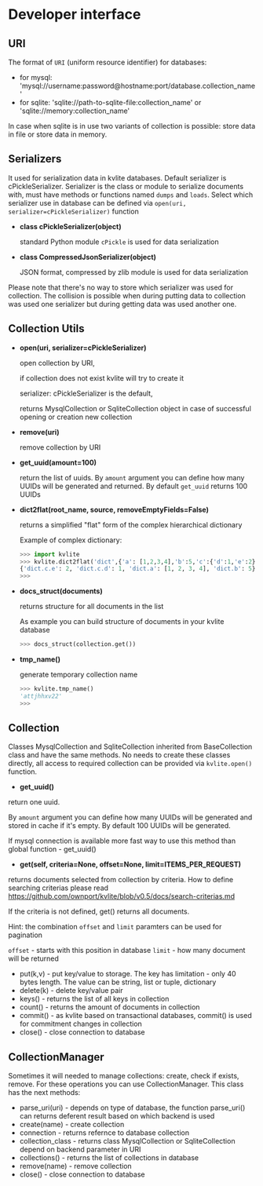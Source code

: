 # Developer interface

## URI

The format of ``URI`` (uniform resource identifier) for databases:

- for mysql: 'mysql://username:password@hostname:port/database.collection_name'
- for sqlite: 'sqlite://path-to-sqlite-file:collection_name' or 'sqlite://memory:collection_name'
 
In case when sqlite is in use two variants of collection is possible: store data in file or store data in memory.


## Serializers

It used for serialization data in kvlite databases. Default serializer is cPickleSerializer. 
Serializer is the class or module to serialize documents with, must have methods or functions named 
``dumps`` and ``loads``. Select which serializer use in database can be defined via `open(uri, serializer=cPickleSerializer)` function

- **class cPickleSerializer(object)**

    standard Python module `cPickle` is used for data serialization 

- **class CompressedJsonSerializer(object)**

    JSON format, compressed by zlib module is used for data serialization

Please note that there's no way to store which serializer was used for collection. The collision is possible when during putting data to collection was used one serializer but during getting data was used another one.

## Collection Utils

- **open(uri, serializer=cPickleSerializer)**

    open collection by URI, 
    
    if collection does not exist kvlite will try to create it
    
    serializer: cPickleSerializer is the default,

    returns MysqlCollection or SqliteCollection object in case of successful opening or creation new collection 
    
- **remove(uri)**

    remove collection by URI

- **get_uuid(amount=100)**

    return the list of uuids. By `amount` argument you can define how many UUIDs will be generated and returned. By default `get_uuid` returns 100 UUIDs
 
- **dict2flat(root_name, source, removeEmptyFields=False)**

    returns a simplified "flat" form of the complex hierarchical dictionary

    Example of complex dictionary:
    ```python
    >>> import kvlite
    >>> kvlite.dict2flat('dict',{'a': [1,2,3,4],'b':5,'c':{'d':1,'e':2}})
    {'dict.c.e': 2, 'dict.c.d': 1, 'dict.a': [1, 2, 3, 4], 'dict.b': 5}
    >>>
    ```

- **docs_struct(documents)**

    returns structure for all documents in the list

    As example you can build structure of documents in your kvlite database
    ```python
    >>> docs_struct(collection.get())
    ```
- **tmp_name()**

    generate temporary collection name
    ```python
    >>> kvlite.tmp_name()
    'attjhhxv22'
    >>>
    ```

## Collection

Classes MysqlCollection and SqliteCollection inherited from BaseCollection class and have the same methods. No needs to create these classes directly, all access to required collection can be provided via `kvlite.open()` function. 

- **get_uuid()**

return one uuid. 
        
By `amount` argument you can define how many UUIDs will be generated and stored in cache if it's empty. By default 100 UUIDs will be generated.
        
If mysql connection is available more fast way to use this method than global function - get_uuid()

- **get(self, criteria=None, offset=None, limit=ITEMS_PER_REQUEST)**

returns documents selected from collection by criteria. How to define searching criterias please read <https://github.com/ownport/kvlite/blob/v0.5/docs/search-criterias.md>
        
If the criteria is not defined, get() returns all documents.

Hint: the combination `offset` and `limit` paramters can be used for pagination
        
`offset` - starts with this position in database
`limit` - how many document will be returned

- put(k,v)     - put key/value to storage. The key has limitation - only 40 bytes length. The value can be string, list or tuple, dictionary
- delete(k)    - delete key/value pair
- keys()       - returns the list of all keys in collection
- count()      - returns the amount of documents in collection
- commit()     - as kvlite based on transactional databases, commit() is used for commitment changes in collection
- close()      - close connection to database

## CollectionManager

Sometimes it will needed to manage collections: create, check if exists, remove. For these operations you can use CollectionManager. This class has the next methods:

- parse_uri(uri)   - depends on type of database, the function parse_uri() can returns deferent result based on which backend is used
- create(name)     - create collection
- connection       - returns refernce to database collection
- collection_class - returns class MysqlCollection or SqliteCollection depend on backend parameter in URI
- collections()    - returns the list of collections in database
- remove(name)     - remove collection
- close()          - close connection to database



